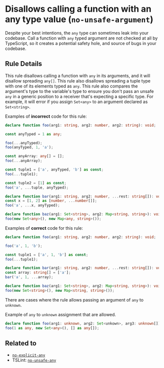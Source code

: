 # Disallows calling a function with an any type value (`no-unsafe-argument`)

Despite your best intentions, the `any` type can sometimes leak into your codebase.
Call a function with `any` typed argument are not checked at all by TypeScript, so it creates a potential safety hole, and source of bugs in your codebase.

## Rule Details

This rule disallows calling a function with `any` in its arguments, and it will disallow spreading `any[]`.
This rule also disallows spreading a tuple type with one of its elements typed as `any`.
This rule also compares the argument's type to the variable's type to ensure you don't pass an unsafe `any` in a generic position to a receiver that's expecting a specific type. For example, it will error if you assign `Set<any>` to an argument declared as `Set<string>`.

Examples of **incorrect** code for this rule:

```ts
declare function foo(arg1: string, arg2: number, arg2: string): void;

const anyTyped = 1 as any;

foo(...anyTyped);
foo(anyTyped, 1, 'a');

const anyArray: any[] = [];
foo(...anyArray);

const tuple1 = ['a', anyTyped, 'b'] as const;
foo(...tuple1);

const tuple2 = [1] as const;
foo('a', ...tuple, anyTyped);

declare function bar(arg1: string, arg2: number, ...rest: string[]): void;
const x = [1, 2] as [number, ...number[]];
foo('a', ...x, anyTyped);

declare function baz(arg1: Set<string>, arg2: Map<string, string>): void;
foo(new Set<any>(), new Map<any, string>());
```

Examples of **correct** code for this rule:

```ts
declare function foo(arg1: string, arg2: number, arg2: string): void;

foo('a', 1, 'b');

const tuple1 = ['a', 1, 'b'] as const;
foo(...tuple1);

declare function bar(arg1: string, arg2: number, ...rest: string[]): void;
const array: string[] = ['a'];
bar('a', 1, ...array);

declare function baz(arg1: Set<string>, arg2: Map<string, string>): void;
foo(new Set<string>(), new Map<string, string>());
```

There are cases where the rule allows passing an argument of `any` to `unknown`.

Example of `any` to `unknown` assignment that are allowed.

```ts
declare function foo(arg1: unknown, arg2: Set<unkown>, arg3: unknown[]): void;
foo(1 as any, new Set<any>(), [] as any[]);
```

## Related to

- [`no-explicit-any`](./no-explicit-any.md)
- TSLint: [`no-unsafe-any`](https://palantir.github.io/tslint/rules/no-unsafe-any/)
